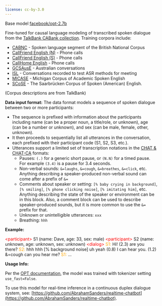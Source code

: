 ```yaml
---
license: cc-by-3.0
---
```


Base model [facebook/opt-2.7b](https://huggingface.co/facebook/opt-2.7b)

Fine-tuned for causal language modeling of transcribed spoken dialogue from the [TalkBank CABank collection](https://ca.talkbank.org/access/).
Training corpora include: 
- [CABNC](https://ca.talkbank.org/access/CABNC.html) - Spoken language segment of the British National Corpus
- [CallFriend English (N)](https://ca.talkbank.org/access/CallFriend/eng-n.html) - Phone calls
- [CallFriend English (S)](https://ca.talkbank.org/access/CallFriend/eng-s.html) - Phone calls
- [CallHome English](https://ca.talkbank.org/access/CallHome/eng.html) - Phone calls
- [GCSAusE](https://ca.talkbank.org/access/GCSAusE.html) - Australian conversations
- [ISL](https://ca.talkbank.org/access/ISL.html) - Conversations recorded to test ASR methods for meeting
- [MICASE](https://ca.talkbank.org/access/MICASE.html) - Michigan Corpus of Academic Spoken English
- [SCoSE](https://ca.talkbank.org/access/SCoSE.html) - The Saarbrücken Corpus of Spoken (American) English.

(Corpus descriptions are from TalkBank)

**Data input format:** 
The data format models a sequence of spoken dialogue between two or more participants:
- The sequence is prefixed with information about the participants including name (can be a proper noun, a title/role, or unknown), age (can be a number or unknown), and sex (can be male, female, other, unknown).
- It then proceeds to sequentially list all utterances in the conversation, each prefixed with their participant code (S1, S2, S3, etc.).
- Utterances support a limited set of transcription notations in the [CHAT & CHAT-CA](https://talkbank.org/manuals/CHAT.pdf) formats:
  - Pauses: `(.)` for a generic short pause, or `(N.N)` for a timed pause. For example `(3.4)` is a pause for 3.4 seconds.
  - Non-verbal sounds: `&=laughs`, `&=cough`, `&=breathes`, `&=click`, etc. Anything describing a speaker-produced non-verbal sound can come after a prefix of `&=`
  - Comments about speaker or setting: `[% baby crying in background]`, `[% smiling]`, `[% phone clicking noise]`, `[% imitating him]`, etc.
    Anything describing the state of the speaker or environment can be in this block. Also, a comment block can be used to describe speaker-produced sounds, but it is more common to use the `&=` prefix for that.
  - Unknown or unintelligible utterances: `xxx`
  - Breathing: `hhh`

**Example:**

<span style="color:red">&lt;participant&gt;</span> S1 (name: Dave, age: 33, sex: male) <span style="color:red">&lt;participant&gt;</span> S2 (name: unknown, age: unknown, sex: unknown) <span style="color:red">&lt;dialog&gt;</span> <span style="color:orange">S1:</span> Hi! (2.3) are you there? <span style="color:orange">S2:</span> hhh hhh [% background noise] uh yeah (0.8) I can hear you. (1.2) &=cough can you hear me? <span style="color:orange">S1:</span> ...

**Usage Info:** 

Per the [OPT documentation](https://huggingface.co/docs/transformers/v4.24.0/en/model_doc/opt), the model was trained with tokenizer setting `use_fast=False`.

To use this model for real-time inference in a continuous duplex dialogue system, see: [https://github.com/AbrahamSanders/realtime-chatbot](https://github.com/AbrahamSanders/realtime-chatbot).